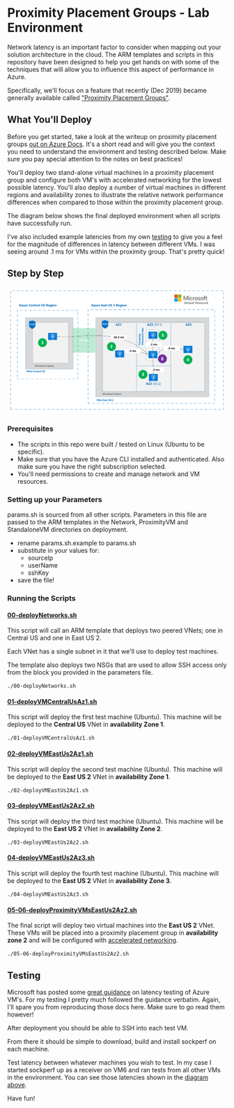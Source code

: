 # Proximity Placement Groups - Lab Environment

Network latency is an important factor to consider when mapping out your solution architecture in the cloud. The ARM templates and scripts in this repository have been designed to help you get hands on with some of the techniques that will allow you to influence this aspect of performance in Azure.

Specifically, we'll focus on a feature that recently (Dec 2019) became generally available called ["Proximity Placement Groups"](https://docs.microsoft.com/en-us/azure/virtual-machines/windows/co-location#proximity-placement-groups).

## What You'll Deploy

Before you get started, take a look at the writeup on proximity placement groups [out on Azure Docs](https://docs.microsoft.com/en-us/azure/virtual-machines/windows/co-location#proximity-placement-groups). It's a short read and will give you the context you need to understand the environment and testing described below. Make sure you pay special attention to the notes on best practices!

You'll deploy two stand-alone virtual machines in a proximity placement group and configure both VM's with accelerated networking for the lowest possible latency. You'll also deploy a number of  virtual machines in different regions and availability zones to illustrate the relative network performance differences when compared to those within the proximity placement group.

The diagram below shows the final deployed environment when all scripts have successfully run.

I've also included example latencies from my own [testing](#Testing) to give you a feel for the magnitude of differences in latency between different VMs. I was seeing around .1 ms for VMs within the proximity group. That's pretty quick!

## Step by Step
![alt text](Images/Diag.png "Network Latencies")

### Prerequisites
- The scripts in this repo were built / tested on Linux (Ubuntu to be specific).
- Make sure that you have the Azure CLI installed and authenticated. Also make sure you have the right subscription selected.
- You'll need permissions to create and manage network and VM resources.

### Setting up your Parameters
params.sh is sourced from all other scripts. Parameters in this file are passed to the ARM templates in the Network, ProximityVM and StandaloneVM directories on deployment.

- rename params.sh.example to params.sh
- substitute in your values for:
    - sourceIp
    - userName
    - sshKey
- save the file!

### Running the Scripts
#### [00-deployNetworks.sh](00-deployNetworks.sh)
This script will call an ARM template that deploys two peered VNets; one in Central US and one in East US 2.

Each VNet has a single subnet in it that we'll use to deploy test machines. 

The template also deploys two NSGs that are used to allow SSH access only from the block you provided in the parameters file.

```
./00-deployNetworks.sh
```
#### [01-deployVMCentralUsAz1.sh](01-deployVMCentralUsAz1.sh)
This script will deploy the first test machine (Ubuntu). This machine will be deployed to the **Central US** VNet in **availability Zone 1**.

```
./01-deployVMCentralUsAz1.sh
```
#### [02-deployVMEastUs2Az1.sh](02-deployVMEastUs2Az1.sh)
This script will deploy the second test machine (Ubuntu). This machine will be deployed to the **East US 2** VNet in **availability Zone 1**.

```
./02-deployVMEastUs2Az1.sh
```
#### [03-deployVMEastUs2Az2.sh](03-deployVMEastUs2Az2.sh)
This script will deploy the third test machine (Ubuntu). This machine will be deployed to the **East US 2** VNet in **availability Zone 2**.
```
./03-deployVMEastUs2Az2.sh
```
#### [04-deployVMEastUs2Az3.sh](04-deployVMEastUs2Az3.sh)
This script will deploy the fourth test machine (Ubuntu). This machine will be deployed to the **East US 2** VNet in **availability Zone 3**.

```
./04-deployVMEastUs2Az3.sh
```
#### [05-06-deployProximityVMsEastUs2Az2.sh](05-06-deployProximityVMsEastUs2Az2.sh)
The final script will deploy two virtual machines into the **East US 2** VNet. These VMs will be placed into a proximity placement group in **availability zone 2** and will be configured with [accelerated networking](https://docs.microsoft.com/en-us/azure/virtual-network/create-vm-accelerated-networking-cli).

```
./05-06-deployProximityVMsEastUs2Az2.sh
```
## Testing
Microsoft has posted some [great guidance](https://docs.microsoft.com/en-us/azure/virtual-network/virtual-network-test-latency#for-ubuntu) on latency testing of Azure VM's. For my testing I pretty much followed the guidance verbatim. Again, I'll spare you from reproducing those docs here. Make sure to go read them however!

After deployment you should be able to SSH into each test VM.

From there it should be simple to download, build and install sockperf on each machine.

Test latency between whatever machines you wish to test. In my case I started sockperf up as a receiver on VM6 and ran tests from all other VMs in the environment. You can see those latencies shown in the [diagram above](#Step-by-Step).

Have fun!